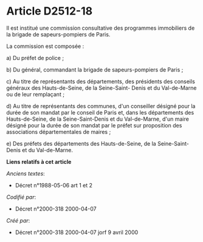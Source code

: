 # Article D2512-18

Il est institué une commission consultative des programmes immobiliers de la brigade de sapeurs-pompiers de Paris.

La commission est composée :

a) Du préfet de police ;

b) Du général, commandant la brigade de sapeurs-pompiers de Paris ;

c) Au titre de représentants des départements, des présidents des conseils généraux des Hauts-de-Seine, de la Seine-Saint-
Denis et du Val-de-Marne ou de leur remplaçant ;

d) Au titre de représentants des communes, d'un conseiller désigné pour la durée de son mandat par le conseil de Paris et,
dans les départements des Hauts-de-Seine, de la Seine-Saint-Denis et du Val-de-Marne, d'un maire désigné pour la durée de son
mandat par le préfet sur proposition des associations départementales de maires ;

e) Des préfets des départements des Hauts-de-Seine, de la Seine-Saint-Denis et du Val-de-Marne.

**Liens relatifs à cet article**

_Anciens textes_:

  - Décret n°1988-05-06 art 1 et 2

_Codifié par_:

  - Décret n°2000-318 2000-04-07

_Créé par_:

  - Décret n°2000-318 2000-04-07 jorf 9 avril 2000
